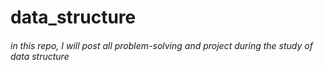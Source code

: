 # data_structure

###### in this repo, I will post all problem-solving and project during the study  of data structure
